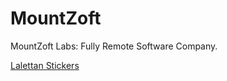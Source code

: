 # MountZoft
MountZoft Labs: Fully Remote Software Company.

[Lalettan Stickers](https://play.google.com/store/apps/details?id=com.mountzoft.lalettanstickersforwhatsapp)

